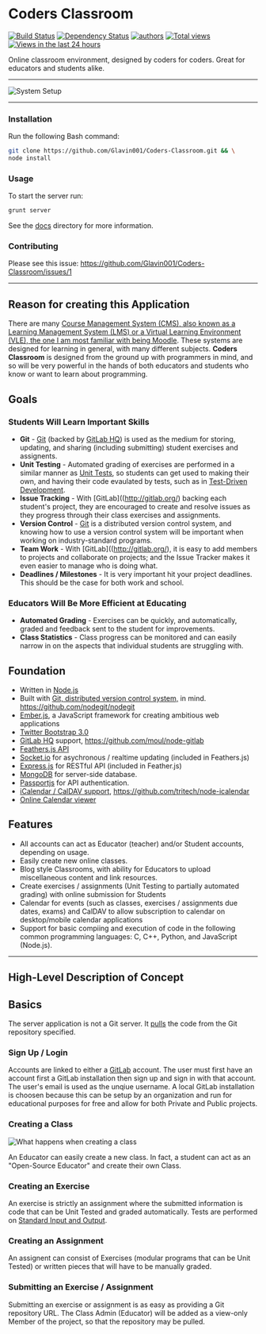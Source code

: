Coders Classroom
================

[![Build Status](https://travis-ci.org/Coders-Classroom/Coders-Classroom.png?branch=master)](https://travis-ci.org/Coders-Classroom/Coders-Classroom)
[![Dependency Status](https://david-dm.org/Coders-Classroom/Coders-Classroom.png)](https://david-dm.org/Glavin001/Coders-Classroom)
[![authors](https://sourcegraph.com/api/repos/github.com/Coders-Classroom/Coders-Classroom/badges/authors.png)](https://sourcegraph.com/github.com/Coders-Classroom/Coders-Classroom)
[![Total views](https://sourcegraph.com/api/repos/github.com/Coders-Classroom/Coders-Classroom/counters/views.png)](https://sourcegraph.com/github.com/Coders-Classroom/Coders-Classroom)
[![Views in the last 24 hours](https://sourcegraph.com/api/repos/github.com/Coders-Classroom/Coders-Classroom/counters/views-24h.png)](https://sourcegraph.com/github.com/Coders-Classroom/Coders-Classroom)

Online classroom environment, designed by coders for coders. Great for educators and students alike.

-----

![System Setup](https://docs.google.com/drawings/d/14KqaC1bBqG2D2H2uvFN4BzQNMO0UYOMGHB6jaBZeFuI/pub?w=960&amp;h=720)

-----

### Installation
Run the following Bash command:

```bash
git clone https://github.com/Glavin001/Coders-Classroom.git && \
node install
```

### Usage
To start the server run:

```bash
grunt server
```

See the [docs](docs/) directory for more information.

### Contributing

Please see this issue: https://github.com/Glavin001/Coders-Classroom/issues/1

-----

## Reason for creating this Application
There are many [Course Management System (CMS), also known as a Learning Management System (LMS) or a Virtual Learning Environment (VLE), the one I am most familiar with being Moodle](https://moodle.org/). These systems are designed for learning in general, with many different subjects. **Coders Classroom** is designed from the ground up with programmers in mind, and so will be very powerful in the hands of both educators and students who know or want to learn about programming.

## Goals
### Students Will Learn Important Skills
- **Git** - [Git](http://git-scm.com/) (backed by [GitLab HQ](http://gitlab.org/)) is used as the medium for storing, updating, and sharing (including submitting) student exercises and assignents.
- **Unit Testing** - Automated grading of exercises are performed in a similar manner as [Unit Tests](http://en.wikipedia.org/wiki/Unit_testing), so students can get used to making their own, and having their code evaulated by tests, such as in [Test-Driven Development](http://en.wikipedia.org/wiki/Test-driven_development).
- **Issue Tracking** - With [GitLab]((http://gitlab.org/) backing each student's project, they are encouraged to create and resolve issues as they progress through their class exercises and assignments.
- **Version Control** - [Git](http://git-scm.com/) is a distributed version control system, and knowing how to use a version control system will be important when working on industry-standard programs.
- **Team Work** - With [GitLab]((http://gitlab.org/), it is easy to add members to projects and collaborate on projects; and the Issue Tracker makes it even easier to manage who is doing what.
- **Deadlines / Milestones** - It is very important hit your project deadlines. This should be the case for both work and school.

### Educators Will Be More Efficient at Educating
- **Automated Grading** - Exercises can be quickly, and automatically, graded and feedback sent to the student for improvements. 
- **Class Statistics** - Class progress can be monitored and can easily narrow in on the aspects that individual students are struggling with.

## Foundation
- Written in [Node.js](http://nodejs.org/)
- Built with [Git, distributed version control system,](http://git-scm.com/) in mind. https://github.com/nodegit/nodegit
- [Ember.js](http://emberjs.com/), a JavaScript framework for creating ambitious web applications
- [Twitter Bootstrap 3.0](http://getbootstrap.com/)
- [GitLab HQ](http://gitlab.org/) support, https://github.com/moul/node-gitlab
- [Feathers.js API](http://feathersjs.com/)
- [Socket.io](http://socket.io/) for asychronous / realtime updating (included in Feathers.js)
- [Express.js](http://expressjs.com/) for RESTful API (included in Feather.js)
- [MongoDB](http://www.mongodb.org/) for server-side database.
- [Passportjs](http://passportjs.org/) for API authentication.
- [iCalendar / CalDAV support](http://en.wikipedia.org/wiki/ICalendar), https://github.com/tritech/node-icalendar
- [Online Calendar viewer](http://arshaw.com/fullcalendar/)

## Features
- All accounts can act as Educator (teacher) and/or Student accounts, depending on usage.
- Easily create new online classes.
- Blog style Classrooms, with ability for Educators to upload miscellaneous content and link resources. 
- Create exercises / assignments (Unit Testing to partially automated grading) with online submission for Students
- Calendar for events (such as classes, exercises / assignments due dates, exams) and CalDAV to allow subscription to calendar on desktop/mobile calendar applications
- Support for basic compiing and execution of code in the following common programming languages: C, C++, Python, and JavaScript (Node.js).

-----

## High-Level Description of Concept

## Basics
The server application is not a Git server. 
It [pulls](https://www.kernel.org/pub/software/scm/git/docs/git-pull.html) the code from the Git repository specified. 

### Sign Up / Login
Accounts are linked to either a [GitLab](http://gitlab.org/) account.
The user must first have an account first a GitLab installation then sign up and sign in with that account. The user's email is used as the unqiue username. A local GitLab installation is choosen because this can be setup by an organization and run for educational purposes for free and allow for both Private and Public projects.

### Creating a Class

![What happens when creating a class](https://docs.google.com/drawings/d/1D-ZWZfRpOhdCo1X5mSXc2Nr8o5pkeB2wboKX_lEDZio/pub?w=1549&amp;h=743)

An Educator can easily create a new class. In fact, a student can act as an "Open-Source Educator" and create their own Class.

### Creating an Exercise
An exercise is strictly an assignment where the submitted information is code that can be Unit Tested and graded automatically. Tests are performed on [Standard Input and Output](http://en.wikipedia.org/wiki/Standard_streams#Standard_input_.28stdin.29).

### Creating an Assignment
An assignent can consist of Exercises (modular programs that can be Unit Tested) or written pieces that will have to be manually graded.

### Submitting an Exercise / Assignment
Submitting an exercise or assignment is as easy as providing a Git repository URL. The Class Admin (Educator) will be added as a view-only Member of the project, so that the repository may be pulled.

